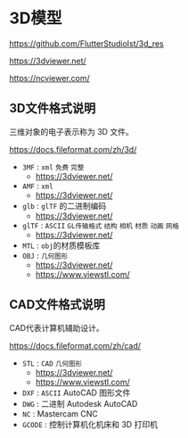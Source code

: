 # 3D模型

https://github.com/FlutterStudioIst/3d_res

https://3dviewer.net/

https://ncviewer.com/

## 3D文件格式说明

三维对象的电子表示称为 3D 文件。

https://docs.fileformat.com/zh/3d/

- `3MF`  : `xml` `免费` `完整`
    - https://3dviewer.net/
- `AMF`  : `xml`
    - https://3dviewer.net/
- `glb`  : `glTF` 的二进制编码
    - https://3dviewer.net/
- `glTF` : `ASCII` `GL传输格式` `结构` `相机` `材质` `动画` `网格`
    - https://3dviewer.net/
- `MTL`  : `obj`的材质模板库
- `OBJ`  : `几何图形`
    - https://3dviewer.net/
    - https://www.viewstl.com/


## CAD文件格式说明

CAD代表计算机辅助设计。

https://docs.fileformat.com/zh/cad/


- `STL`   : `CAD` `几何图形`
    - https://3dviewer.net/
    - https://www.viewstl.com/
- `DXF`   : `ASCII` AutoCAD 图形文件
- `DWG`   : 二进制 Autodesk AutoCAD
- `NC`    : Mastercam CNC
- `GCODE` : 控制计算机化机床和 3D 打印机
